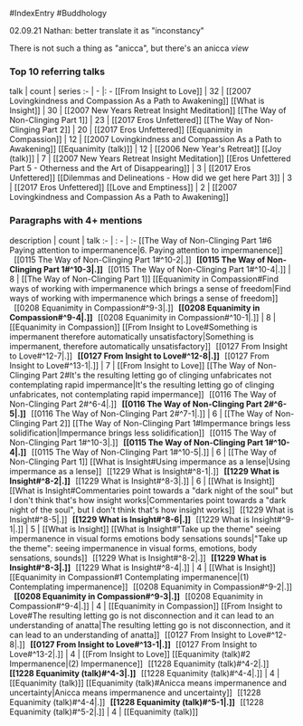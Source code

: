 #IndexEntry #Buddhology

02.09.21 Nathan: better translate it as "inconstancy"

There is not such a thing as "anicca", but there's an anicca _view_

### Top 10 referring talks
talk | count | series
:- | - |: -
[[From Insight to Love]] | 32 | [[2007 Lovingkindness and Compassion As a Path to Awakening]]
[[What is Insight]] | 30 | [[2007 New Years Retreat Insight Meditation]]
[[The Way of Non-Clinging Part 1]] | 23 | [[2017 Eros Unfettered]]
[[The Way of Non-Clinging Part 2]] | 20 | [[2017 Eros Unfettered]]
[[Equanimity in Compassion]] | 12 | [[2007 Lovingkindness and Compassion As a Path to Awakening]]
[[Equanimity (talk)]] | 12 | [[2006 New Year's Retreat]]
[[Joy (talk)]] | 7 | [[2007 New Years Retreat Insight Meditation]]
[[Eros Unfettered Part 5 - Otherness and the Art of Disappearing]] | 3 | [[2017 Eros Unfettered]]
[[Dilemmas and Delineations - How did we get here Part 3]] | 3 | [[2017 Eros Unfettered]]
[[Love and Emptiness]] | 2 | [[2007 Lovingkindness and Compassion As a Path to Awakening]]

### Paragraphs with 4+ mentions
description | count | talk
:- | : - | :-
[[The Way of Non-Clinging Part 1#6 Paying attention to impermanence\|6. Paying attention to impermanence]] &nbsp;&nbsp;[[0115 The Way of Non-Clinging Part 1#^10-2\|.]] &nbsp; **[[0115 The Way of Non-Clinging Part 1#^10-3\|.]]** &nbsp; [[0115 The Way of Non-Clinging Part 1#^10-4\|.]] | 8 | [[The Way of Non-Clinging Part 1]]
[[Equanimity in Compassion#Find ways of working with impermanence which brings a sense of freedom\|Find ways of working with impermanence which brings a sense of freedom]] &nbsp;&nbsp;[[0208 Equanimity in Compassion#^9-3\|.]] &nbsp; **[[0208 Equanimity in Compassion#^9-4\|.]]** &nbsp; [[0208 Equanimity in Compassion#^10-1\|.]] | 8 | [[Equanimity in Compassion]]
[[From Insight to Love#Something is impermanent therefore automatically unsatisfactory\|Something is impermanent, therefore automatically unsatisfactory]] &nbsp;&nbsp;[[0127 From Insight to Love#^12-7\|.]] &nbsp; **[[0127 From Insight to Love#^12-8\|.]]** &nbsp; [[0127 From Insight to Love#^13-1\|.]] | 7 | [[From Insight to Love]]
[[The Way of Non-Clinging Part 2#It's the resulting letting go of clinging unfabricates not contemplating rapid impermance\|It's the resulting letting go of clinging unfabricates, not contemplating rapid impermance]] &nbsp;&nbsp;[[0116 The Way of Non-Clinging Part 2#^6-4\|.]] &nbsp; **[[0116 The Way of Non-Clinging Part 2#^6-5\|.]]** &nbsp; [[0116 The Way of Non-Clinging Part 2#^7-1\|.]] | 6 | [[The Way of Non-Clinging Part 2]]
[[The Way of Non-Clinging Part 1#Impermance brings less solidification\|Impermance brings less solidification]] &nbsp;&nbsp;[[0115 The Way of Non-Clinging Part 1#^10-3\|.]] &nbsp; **[[0115 The Way of Non-Clinging Part 1#^10-4\|.]]** &nbsp; [[0115 The Way of Non-Clinging Part 1#^10-5\|.]] | 6 | [[The Way of Non-Clinging Part 1]]
[[What is Insight#Using impermance as a lense\|Using impermance as a lense]] &nbsp;&nbsp;[[1229 What is Insight#^8-1\|.]] &nbsp; **[[1229 What is Insight#^8-2\|.]]** &nbsp; [[1229 What is Insight#^8-3\|.]] | 6 | [[What is Insight]]
[[What is Insight#Commentaries point towards a "dark night of the soul" but I don't think that's how insight works\|Commentaries point towards a "dark night of the soul", but I don't think that's how insight works]] &nbsp;&nbsp;[[1229 What is Insight#^8-5\|.]] &nbsp; **[[1229 What is Insight#^8-6\|.]]** &nbsp; [[1229 What is Insight#^9-1\|.]] | 5 | [[What is Insight]]
[[What is Insight#"Take up the theme" seeing impermanence in visual forms emotions body sensations sounds\|"Take up the theme": seeing impermanence in visual forms, emotions, body sensations, sounds]] &nbsp;&nbsp;[[1229 What is Insight#^8-2\|.]] &nbsp; **[[1229 What is Insight#^8-3\|.]]** &nbsp; [[1229 What is Insight#^8-4\|.]] | 4 | [[What is Insight]]
[[Equanimity in Compassion#1 Contemplating impermanence\|(1) Contemplating impermanence]] &nbsp;&nbsp;[[0208 Equanimity in Compassion#^9-2\|.]] &nbsp; **[[0208 Equanimity in Compassion#^9-3\|.]]** &nbsp; [[0208 Equanimity in Compassion#^9-4\|.]] | 4 | [[Equanimity in Compassion]]
[[From Insight to Love#The resulting letting go is not disconnection and it can lead to an understanding of anatta\|The resulting letting go is not disconnection, and it can lead to an understanding of anatta]] &nbsp;&nbsp;[[0127 From Insight to Love#^12-8\|.]] &nbsp; **[[0127 From Insight to Love#^13-1\|.]]** &nbsp; [[0127 From Insight to Love#^13-2\|.]] | 4 | [[From Insight to Love]]
[[Equanimity (talk)#2 Impermanence\|(2) Impermanence]] &nbsp;&nbsp;[[1228 Equanimity (talk)#^4-2\|.]] &nbsp; **[[1228 Equanimity (talk)#^4-3\|.]]** &nbsp; [[1228 Equanimity (talk)#^4-4\|.]] | 4 | [[Equanimity (talk)]]
[[Equanimity (talk)#Anicca means impermanence and uncertainty\|Anicca means impermanence and uncertainty]] &nbsp;&nbsp;[[1228 Equanimity (talk)#^4-4\|.]] &nbsp; **[[1228 Equanimity (talk)#^5-1\|.]]** &nbsp; [[1228 Equanimity (talk)#^5-2\|.]] | 4 | [[Equanimity (talk)]]

